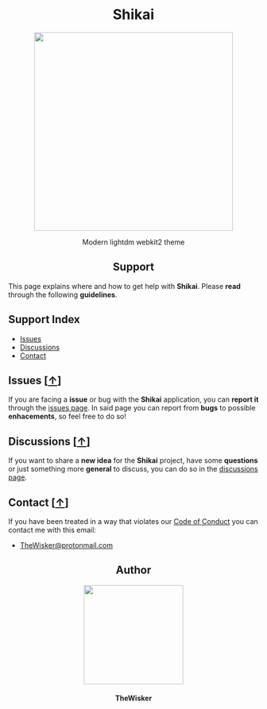<h1 align="center">Shikai</h1>
<div align="center">
    <a href="https://github.com/TheWisker/Shikai">
        <img width="400" src="./assets/logo.png">
    </a>
</div>
<p align="center">Modern lightdm webkit2 theme</p>

<h2 align="center">Support</h2>

This page explains where and how to get help with **Shikai**.
Please **read** through the following **guidelines**.

## Support Index

- [Issues][issues-hook]
- [Discussions][discussions-hook]
- [Contact][contact-hook]

## Issues [[↑][index]]

If you are facing a **issue** or bug with the **Shikai** application, you can **report it** through the [issues page][issues].
In said page you can report from **bugs** to possible **enhacements**, so feel free to do so!

## Discussions [[↑][index]]

If you want to share a **new idea** for the **Shikai** project, have some **questions** or just something more **general** to discuss, you can do so in the [discussions page][discussions].

## Contact [[↑][index]]

If you have been treated in a way that violates our [Code of Conduct][coc] you can contact me with this email:

- TheWisker@protonmail.com

<h2 align="center">Author</h2>
<div align="center">
    <a href="https://github.com/TheWisker">
        <img width="200" height="200" src="./assets/profile.png"></img>
    </a>
</div>
<h4 align="center">TheWisker</h4>

[index]: https://github.com/TheWisker/Shikai/edit/master/SUPPORT.md#support-index
[issues-hook]: https://github.com/TheWisker/Shikai/edit/master/SUPPORT.md#issues-
[discussions-hook]: https://github.com/TheWisker/Shikai/edit/master/SUPPORT.md#discussions-
[contact-hook]: https://github.com/TheWisker/Shikai/edit/master/SUPPORT.md#contact-
[issues]: https://github.com/TheWisker/Shikai/issues
[discussions]: https://github.com/TheWisker/Shikai/discussions
[coc]: ./.github/CODE_OF_CONDUCT.md